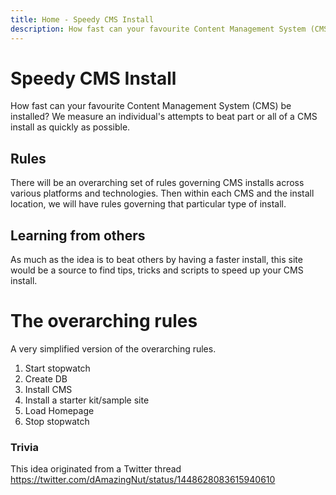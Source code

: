 ```yaml
---
title: Home - Speedy CMS Install
description: How fast can your favourite Content Management System (CMS) be installed?
---
```

# Speedy CMS Install

How fast can your favourite Content Management System (CMS) be installed? 
We measure an individual's attempts to beat part or all of a CMS install as quickly as possible.

## Rules

There will be an overarching set of rules governing CMS installs across various platforms and technologies. Then within each CMS and the install location, we will have rules governing that particular type of install.

## Learning from others

As much as the idea is to beat others by having a faster install, this site would be a source to find tips, tricks and scripts to speed up your CMS install.

# The overarching rules

A very simplified version of the overarching rules.

1. Start stopwatch
2. Create DB
3. Install CMS
4. Install a starter kit/sample site
5. Load Homepage
6. Stop stopwatch

### Trivia

This idea originated from a Twitter thread https://twitter.com/dAmazingNut/status/1448628083615940610